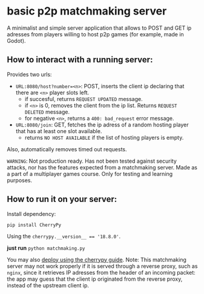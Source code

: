 # basic p2p matchmaking server

A minimalist and simple server application that allows to POST and GET ip adresses from players willing to host p2p games (for example, made in Godot).

## How to interact with a running server:
Provides two urls:

* `URL:8080/host?number=<n>`: POST, inserts the client ip declaring that there are `<n>` player slots left.
    * if succesful, returns `REQUEST UPDATED` message.
    * if `<n>` is 0, removes the client from the ip list. Returns `REQUEST DELETED` message.
    * for negative `<n>`, returns a `400: bad_request` error message.
* `URL:8080/join`: GET, fetches the ip adress of a random hosting player that has at least one slot available.
    * returns `NO HOST AVAILABLE` if the list of hosting players is empty.

Also, automatically removes timed out requests.

`WARNING`: Not production ready. Has not been tested against security attacks, nor has the features expected from a matchmaking server.
Made as a part of a multiplayer games course. Only for testing and learning purposes.
 

## How to run it on your server:
Install dependency:
```
pip install CherryPy
```

Using the `cherrypy.__version__ == '18.8.0'`.

**just run**
```python matchmaking.py```

You may also [deploy using the cherrypy guide](https://docs.cherrypy.dev/en/latest/deploy.html). Note: This matchmaking server may not work properly if it is served through a reverse proxy, such as `nginx`, since it retrieves IP adresses from the header of an incoming packet: the app may guess that the client ip originated from the reverse proxy, instead of the upstream client ip.
